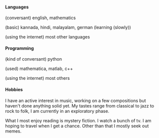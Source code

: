 #### Languages
(conversant) english, mathematics

(basic) kannada, hindi, malayalam, german (learning (slowly))

(using the internet) most other languages

#### Programming
(kind of conversant) python

(used) mathematica, matlab, c++

(using the internet) most others

#### Hobbies
I have an active interest in music, working on a few compositions but haven't done anything solid yet. My tastes range from classical to jazz to rock to folk, I am currently in an exploratory phase.

What I most enjoy reading is mystery fiction. I watch a bunch of tv. I am hoping to travel when I get a chance. Other than that I mostly seek out memes.
